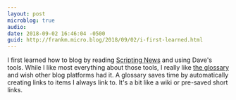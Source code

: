 ```yaml
---
layout: post
microblog: true
audio: 
date: 2018-09-02 16:46:04 -0500
guid: http://frankm.micro.blog/2018/09/02/i-first-learned.html
---
```

I first learned how to blog by reading [Scripting News](http://scripting.com) and using Dave's tools. While I like most everything about those tools, I really like [the glossary](http://this.how/scriptingNews/nightlyArchive.opml#1535919507000) and wish other blog platforms had it. A glossary saves time by automatically creating links to items I always link to. It's a bit like a wiki or pre-saved short links. 
